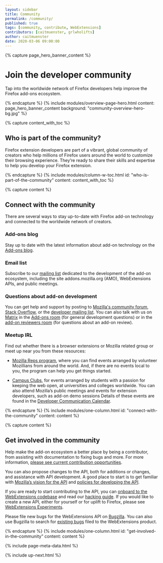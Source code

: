 ```yaml
---
layout: sidebar
title: Community
permalink: /community/
published: true
tags: [community, contribute, WebExtensions]
contributors: [caitmuenster, grlwholifts]
author: caitmuenster
date: 2020-03-06 09:00:00
---
```


<!-- Overview Page Hero Banner -->

{% capture page_hero_banner_content %}

# Join the developer community

Tap into the worldwide network of Firefox developers help improve the Firefox add-ons ecosystem.

{% endcapture %}
{% include modules/overview-page-hero.html
	content: page_hero_banner_content
	background: "community-overview-hero-bg.jpg"
%}

<!-- END: Overview Page Hero Banner -->

<!-- Content with Table of Contents Module -->

{% capture content_with_toc %}

## Who is part of the community?

Firefox extension developers are part of a vibrant, global community of creators who help millions of Firefox users around the world to customize their browsing experience. They’re ready to share their skills and expertise to help you develop your Firefox extension.

{% endcapture %}
{% include modules/column-w-toc.html
	id: "who-is-part-of-the-community"
	content: content_with_toc
%}

<!-- END: Content with Table of Contents -->

<!-- Single Column Body Module -->

{% capture content %}

## Connect with the community

There are several ways to stay up-to-date with Firefox add-on technology and connected to the worldwide network of creators.

### Add-ons blog

Stay up to date with the latest information about add-on technology on the [Add-ons blog](https://blog.mozilla.org/addons).

### Email list

Subscribe to our [mailing list](https://mail.mozilla.org/listinfo/dev-addons) dedicated to the development of the add-on ecosystem, including the site addons.mozilla.org (AMO), WebExtensions APIs, and public meetings.

### Questions about add-on development

You can get help and support by posting to [Mozilla's community forum](https://discourse.mozilla.org/c/add-ons), [Stack Overflow](http://stackoverflow.com/questions/tagged/firefox-addon), or the [developer mailing list](https://mail.mozilla.org/listinfo/dev-addons). You can also talk with us on [Matrix](https://wiki.mozilla.org/Matrix) in the [Add-ons room](https://mzl.la/2u8ZGbg) (for general development questions) or in the [add-on reviewers room](https://mzl.la/2IJ2Oi1) (for questions about an add-on review).

### Meetup IRL

Find out whether there is a browser extensions or Mozilla related group or meet up near you from these resources:

- [Mozilla Reps program](https://reps.mozilla.org/events/#/period/future/), where you can find events arranged by volunteer Mozillians from around the world. And, if there are no events local to you, the program can help you get things started.

- [Campus Clubs](https://campus.mozilla.community/), for events arranged by students with a passion for keeping the web open, at universities and colleges worldwide.
  You can also attend Mozilla’s public meetings and events for extension developers, such as add-on demo sessions Details of these events are found in the [Developer Communication Calendar](https://wiki.mozilla.org/Add-ons/developer/communication#Add-on_Developer_Communication_Calendar).

{% endcapture %}
{% include modules/one-column.html
	id: "connect-with-the-community"
	content: content
%}

<!-- END: Single Column Body Module -->

<!-- Single Column Body Module -->

{% capture content %}

## Get involved in the community

Help make the add-on ecosystem a better place by being a contributor, from assisting with documentation to fixing bugs and more. For more information, [please see current contribution opportunities](https://wiki.mozilla.org/Add-ons/Contribute).

You can also propose changes to the API, both for additions or changes, and assistance with API development. A good place to start is to get familiar with [Mozilla’s vision for the API](https://wiki.mozilla.org/WebExtensions/Vision) and [policies for developing the API](https://wiki.mozilla.org/WebExtensions/policy).

If you are ready to start contributing to the API, you can [onboard to the WebExtensions codebase](https://wiki.mozilla.org/WebExtensions/Contribution_Onramp) and read our [hacking guide](https://wiki.mozilla.org/WebExtensions/Hacking). If you would like to create a new API, either for yourself or for uplift to Firefox, please see [WebExtensions Experiments](https://webextensions-experiments.readthedocs.io/en/latest/).

Please file new bugs for the WebExtensions API on [Bugzilla](https://bugzilla.mozilla.org/enter_bug.cgi?product=WebExtensions). You can also use Bugzilla to search for [existing bugs](https://mzl.la/2zzJwXu) filed to the WebExtensions product.

{% endcapture %}
{% include modules/one-column.html
	id: "get-involved-in-the-community"
	content: content
%}

<!-- END: Single Column Body Module -->

<!-- Meta Data -->

{% include page-meta-data.html %}

<!-- END: Meta Data -->

<!-- Up Next -->

{% include up-next.html %}

<!-- END: Up Next -->

